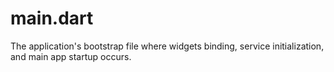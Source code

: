# main.dart
The application's bootstrap file where widgets binding, service initialization, and main app startup occurs.
